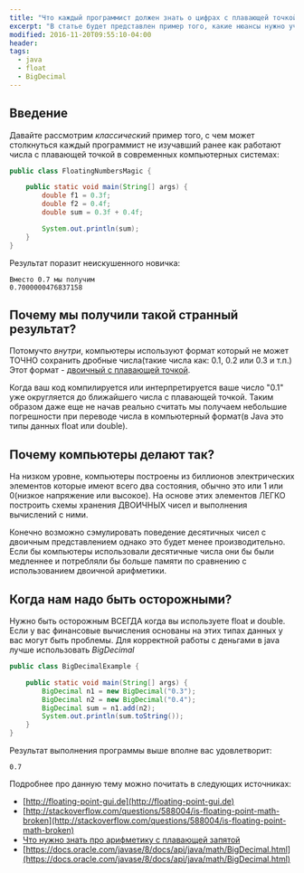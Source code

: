 ```yaml
---
title: "Что каждый программист должен знать о цифрах с плавающей точкой?"
excerpt: "В статье будет представлен пример того, какие нюансы нужно учитывать работая с float и double в Java"
modified: 2016-11-20T09:55:10-04:00
header:
tags: 
  - java
  - float
  - BigDecimal
---
```


## Введение

Давайте рассмотрим _классический_ пример того, с чем может столкнуться каждый программист не изучавший ранее
как работают числа с плавающей точкой в современных компьютерных системах:

```java
public class FloatingNumbersMagic {

    public static void main(String[] args) {
        double f1 = 0.3f;
        double f2 = 0.4f;
        double sum = 0.3f + 0.4f;

        System.out.println(sum);
    }
}
```

Результат поразит неискушенного новичка:

```
Вместо 0.7 мы получим
0.7000000476837158
```

## Почему мы получили такой странный результат?
Потомучто _внутри_, компьютеры используют формат который не может ТОЧНО сохранить дробные числа(такие числа как: 0.1, 0.2 или 0.3 и т.п.) 
Этот формат - [двоичный с плавающей точкой](https://ru.wikipedia.org/wiki/Число_с_плавающей_запятой). 

Когда ваш код компилируется или интерпретируется ваше число "0.1" уже округляется до ближайшего
числа с плавающей точкой. Таким образом даже еще не начав реально считать мы получаем небольшие погрешности
при переводе числа в компьютерный формат(в Java это типы данных float или double).

## Почему компьютеры делают так?
На низком уровне, компьютеры построены из биллионов электрических элементов
которые имеют всего два состояния,  обычно это или 1 или 0(низкое напряжение или высокое).
На основе этих элементов ЛЕГКО построить схемы хранения ДВОИЧНЫХ чисел
и выполнения вычислений с ними.

Конечно возможно сэмулировать поведение десятичных чисел с двоичным
представлением однако это будет менее производительно.
Если бы компьютеры использовали десятичные числа они бы были
медленнее и потребляли бы больше памяти по сравнению с использованием двоичной арифметики.

## Когда нам надо быть осторожными?

Нужно быть осторожным ВСЕГДА когда вы используете float и double.
Если у вас финансовые вычисления основаны на этих типах данных у вас могут быть проблемы.
Для корректной работы с деньгами в java лучше использовать _BigDecimal_

```java
public class BigDecimalExample {

    public static void main(String[] args) {
        BigDecimal n1 = new BigDecimal("0.3");
        BigDecimal n2 = new BigDecimal("0.4");
        BigDecimal sum = n1.add(n2);
        System.out.println(sum.toString());
    }
}
```

Результат выполнения программы выше вполне вас удовлетворит:

```
0.7
```

Подробнее про данную тему можно почитать в следующих источниках:

 * [http://floating-point-gui.de](http://floating-point-gui.de)
 * [http://stackoverflow.com/questions/588004/is-floating-point-math-broken](http://stackoverflow.com/questions/588004/is-floating-point-math-broken)
 * [Что нужно знать про арифметику с плавающей запятой](https://habrahabr.ru/post/112953/)
 * [https://docs.oracle.com/javase/8/docs/api/java/math/BigDecimal.html](https://docs.oracle.com/javase/8/docs/api/java/math/BigDecimal.html)


